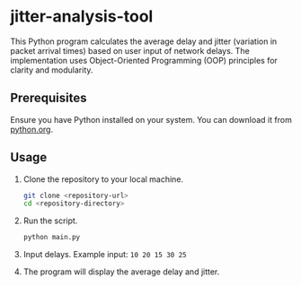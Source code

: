 # jitter-analysis-tool
This Python program calculates the average delay and jitter (variation in packet arrival times) based on user input of network delays. The implementation uses Object-Oriented Programming (OOP) principles for clarity and modularity.

## Prerequisites
Ensure you have Python installed on your system. You can download it from [python.org](https://www.python.org/).

## Usage
1. Clone the repository to your local machine.
   ```sh
   git clone <repository-url>
   cd <repository-directory>
   ```
2. Run the script.
   ```sh
   python main.py
   ```
3. Input delays.
   Example input: `10 20 15 30 25`

4. The program will display the average delay and jitter.